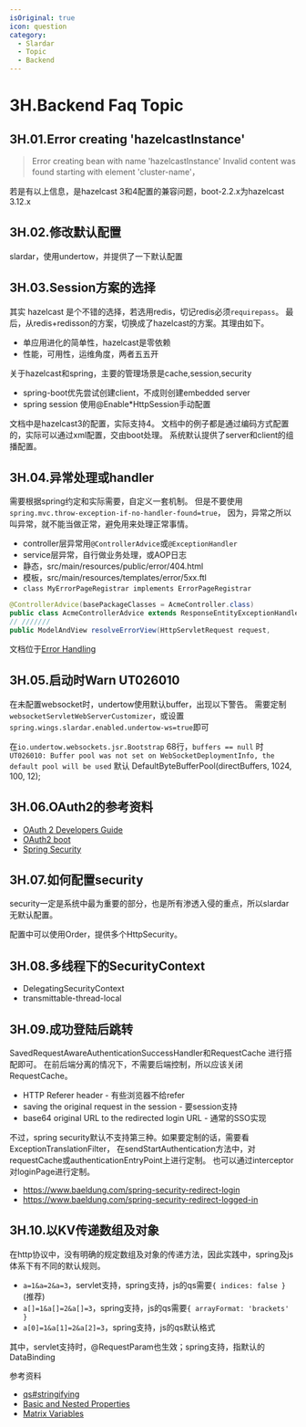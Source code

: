 ```yaml
---
isOriginal: true
icon: question
category:
  - Slardar
  - Topic
  - Backend
---
```


# 3H.Backend Faq Topic

## 3H.01.Error creating 'hazelcastInstance'

> Error creating bean with name 'hazelcastInstance'
> Invalid content was found starting with element 'cluster-name'，

若是有以上信息，是hazelcast 3和4配置的兼容问题，boot-2.2.x为hazelcast 3.12.x

## 3H.02.修改默认配置

slardar，使用undertow，并提供了一下默认配置

## 3H.03.Session方案的选择

其实 hazelcast 是个不错的选择，若选用redis，切记redis必须`requirepass`。
最后，从redis+redisson的方案，切换成了hazelcast的方案。其理由如下。

* 单应用进化的简单性，hazelcast是零依赖
* 性能，可用性，运维角度，两者五五开

关于hazelcast和spring，主要的管理场景是cache,session,security

* spring-boot优先尝试创建client，不成则创建embedded server
* spring session 使用@Enable*HttpSession手动配置

文档中是hazelcast3的配置，实际支持4。
文档中的例子都是通过编码方式配置的，实际可以通过xml配置，交由boot处理。
系统默认提供了server和client的组播配置。

## 3H.04.异常处理或handler

需要根据spring约定和实际需要，自定义一套机制。
但是不要使用`spring.mvc.throw-exception-if-no-handler-found=true`，
因为，异常之所以叫异常，就不能当做正常，避免用来处理正常事情。

* controller层异常用`@ControllerAdvice`或`@ExceptionHandler`
* service层异常，自行做业务处理，或AOP日志
* 静态，src/main/resources/public/error/404.html
* 模板，src/main/resources/templates/error/5xx.ftl
* `class MyErrorPageRegistrar implements ErrorPageRegistrar`

```java
@ControllerAdvice(basePackageClasses = AcmeController.class)
public class AcmeControllerAdvice extends ResponseEntityExceptionHandler
// ///////
public ModelAndView resolveErrorView(HttpServletRequest request,
```

文档位于[Error Handling](https://docs.spring.io/spring-boot/docs/3.0.3/reference/htmlsingle/#web.servlet.spring-mvc.error-handling)

## 3H.05.启动时Warn UT026010

在未配置websocket时，undertow使用默认buffer，出现以下警告。
需要定制`websocketServletWebServerCustomizer`，或设置
`spring.wings.slardar.enabled.undertow-ws=true`即可

在`io.undertow.websockets.jsr.Bootstrap` 68行，`buffers == null` 时
`UT026010: Buffer pool was not set on WebSocketDeploymentInfo, the default pool will be used`
默认 DefaultByteBufferPool(directBuffers, 1024, 100, 12);

## 3H.06.OAuth2的参考资料

* [OAuth 2 Developers Guide](https://projects.spring.io/spring-security-oauth/docs/oauth2.html)
* [OAuth2 boot](https://docs.spring.io/spring-security-oauth2-boot/docs/current/reference/htmlsingle/)
* [Spring Security](https://docs.spring.io/spring-security/site/docs/current/reference/htmlsingle/)

## 3H.07.如何配置security

security一定是系统中最为重要的部分，也是所有渗透入侵的重点，所以slardar无默认配置。

配置中可以使用Order，提供多个HttpSecurity。

## 3H.08.多线程下的SecurityContext

* DelegatingSecurityContext
* transmittable-thread-local

## 3H.09.成功登陆后跳转

SavedRequestAwareAuthenticationSuccessHandler和RequestCache 进行搭配即可。
在前后端分离的情况下，不需要后端控制，所以应该关闭RequestCache。

* HTTP Referer header - 有些浏览器不给refer
* saving the original request in the session - 要session支持
* base64 original URL to the redirected login URL - 通常的SSO实现

不过，spring security默认不支持第三种。如果要定制的话，需要看ExceptionTranslationFilter，
在sendStartAuthentication方法中，对requestCache或authenticationEntryPoint上进行定制。
也可以通过interceptor对loginPage进行定制。

* <https://www.baeldung.com/spring-security-redirect-login>
* <https://www.baeldung.com/spring-security-redirect-logged-in>

## 3H.10.以KV传递数组及对象

在http协议中，没有明确的规定数组及对象的传递方法，因此实践中，spring及js体系下有不同的默认规则。

* `a=1&a=2&a=3`，servlet支持，spring支持，js的qs需要`{ indices: false }` (推荐)
* `a[]=1&a[]=2&a[]=3`，spring支持，js的qs需要`{ arrayFormat: 'brackets' }`
* `a[0]=1&a[1]=2&a[2]=3`，spring支持，js的qs默认格式

其中，servlet支持时，@RequestParam也生效；spring支持，指默认的DataBinding

参考资料

* [qs#stringifying](https://github.com/ljharb/qs#stringifying)
* [Basic and Nested Properties](https://docs.spring.io/spring-framework/docs/current/reference/html/core.html#beans-beans-conventions)
* [Matrix Variables](https://docs.spring.io/spring-framework/docs/current/reference/html/web.html#mvc-ann-matrix-variables)
